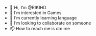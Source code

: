 - 👋 Hi, I’m @RIKIHD
- 👀 I’m interested in Games
- 🌱 I’m currently learning language
- 💞️ I’m looking to collaborate on someone
- 📫 How to reach me is dm me

<!---
RIKIHD/RIKIHD is a ✨ special ✨ repository because its `README.md` (this file) appears on your GitHub profile.
You can click the Preview link to take a look at your changes.
--->
